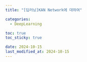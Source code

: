 ```yaml
---
title: "[딥러닝]KAN Network에 대하여"

categories: 
  - DeepLearning

toc: true
toc_sticky: true

date: 2024-10-15
last_modified_at: 2024-10-15
---
```


# 
